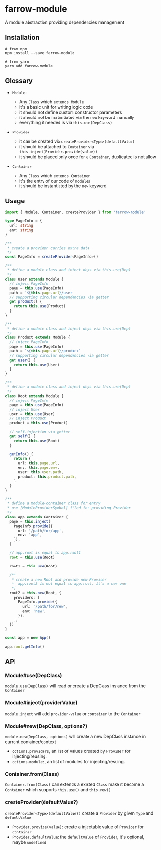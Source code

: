 # farrow-module

A module abstraction providing dependencies management

## Installation

```shell
# from npm
npm install --save farrow-module

# from yarn
yarn add farrow-module
```

## Glossary

- `Module`:

  - Any `Class` which `extends Module`
  - it's a basic unit for writing logic code
  - it should not define custom constructor parameters
  - it should not be instantiated via the `new` keyword manually
  - everything it needed is via `this.use(DepClass)`

- `Provider`

  - it can be created via `createProvider<Type>(defaultValue)`
  - it should be attached to `Container` via `this.inject(Provider.provide(value))`
  - it should be placed only once for a `Container`, duplicated is not allow

- `Container`

  - Any `Class` which `extends Container`
  - it's the entry of our code of `modules`
  - it should be instantiated by the `new` keyword

## Usage

```typescript
import { Module, Container, createProvider } from 'farrow-module'

type PageInfo = {
  url: string
  env: string
}

/**
 * create a provider carries extra data
 */
const PageInfo = createProvider<PageInfo>()

/**
 * define a module class and inject deps via this.use(Dep)
 */
class User extends Module {
  // inject PageInfo
  page = this.use(PageInfo)
  path = `${this.page.url}/user`
  // supporting circular dependencies via getter
  get product() {
    return this.use(Product)
  }
}

/**
 * define a module class and inject deps via this.use(Dep)
 */
class Product extends Module {
  // inject PageInfo
  page = this.use(PageInfo)
  path = `${this.page.url}/product`
  // supporting circular dependencies via getter
  get user() {
    return this.use(User)
  }
}

/**
 * define a module class and inject deps via this.use(Dep)
 */
class Root extends Module {
  // inject PageInfo
  page = this.use(PageInfo)
  // inject User
  user = this.use(User)
  // inject Product
  product = this.use(Product)

  // self-injection via getter
  get self() {
    return this.use(Root)
  }

  getInfo() {
    return {
      url: this.page.url,
      env: this.page.env,
      user: this.user.path,
      product: this.product.path,
    }
  }
}

/**
 * define a module-container class for entry
 * use [ModuleProviderSymbol] filed for providing Provider
 */
class App extends Container {
  page = this.inject(
    PageInfo.provide({
      url: '/path/for/app',
      env: 'app',
    }),
  )

  // app.root is equal to app.root1
  root = this.use(Root)

  root1 = this.use(Root)

  /**
   * create a new Root and provide new Provider
   *  app.root2 is not equal to app.root, it's a new one
   */
  root2 = this.new(Root, {
    providers: [
      PageInfo.provide({
        url: '/path/for/new',
        env: 'new',
      }),
    ],
  })
}

const app = new App()

app.root.getInfo()
```

## API

### Module#use(DepClass)

`module.use(DepClass)` will read or create a DepClass instance from the `Container`

### Module#inject(providerValue)

`module.inject` will add `provider-value` or `container` to the `Container`

### Module#new(DepClass, options?)

`module.new(DepClass, options)` will create a new DepClass instance in current container/context

- `options.providers`, an list of values created by `Provider` for injecting/reusing.
- `options.modules`, an list of modules for injecting/resuing.

### Container.from(Class)

`Container.from(Class)` can extends a existed `Class` make it become a `Container` which supports `this.use()` and `this.new()`

### createProvider<Type>(defaultValue?)

`createProvider<Type>(defaultValue?)` create a `Provider` by given `Type` and `defaultValue`

- `Provider.provide(value)`: create a injectable value of `Provider` for `Container`
- `Provider.defaultValue`: the `defaultValue` of `Provider`, it's optional, maybe `undefined`
